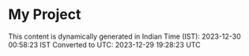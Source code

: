 # My Project

This content is dynamically generated in Indian Time (IST): 2023-12-30 00:58:23 IST
Converted to UTC: 2023-12-29 19:28:23 UTC
